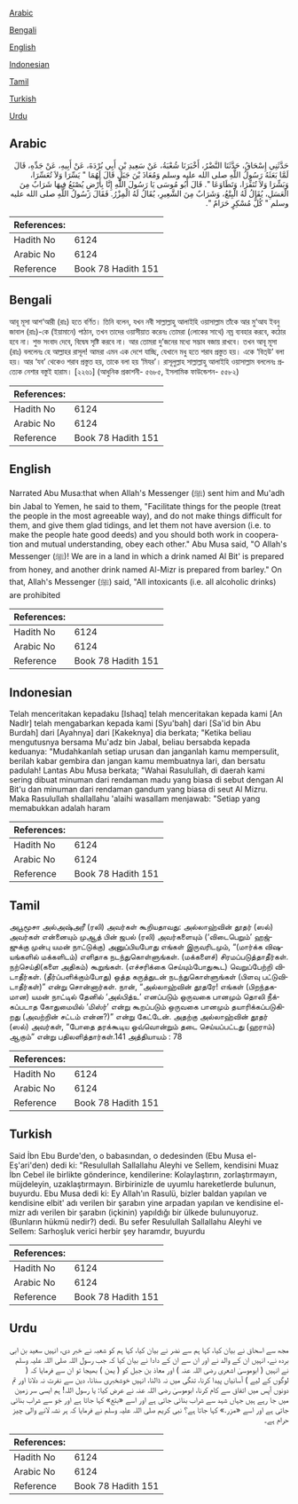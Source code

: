 [Arabic](#arabic)

[Bengali](#bengali)

[English](#english)

[Indonesian](#indonesian)

[Tamil](#tamil)

[Turkish](#turkish)

[Urdu](#urdu)

## Arabic


<div dir="rtl" lang="ar" style={{fontSize:'larger',backgroundColor:'#f8f9fa',padding:20}}>
حَدَّثَنِي إِسْحَاقُ، حَدَّثَنَا النَّضْرُ، أَخْبَرَنَا شُعْبَةُ، عَنْ سَعِيدِ بْنِ أَبِي بُرْدَةَ، عَنْ أَبِيهِ، عَنْ جَدِّهِ، قَالَ لَمَّا بَعَثَهُ رَسُولُ اللَّهِ صلى الله عليه وسلم وَمُعَاذَ بْنَ جَبَلٍ قَالَ لَهُمَا ‏"‏ يَسِّرَا وَلاَ تُعَسِّرَا، وَبَشِّرَا وَلاَ تُنَفِّرَا، وَتَطَاوَعَا ‏"‏‏.‏ قَالَ أَبُو مُوسَى يَا رَسُولَ اللَّهِ إِنَّا بِأَرْضٍ يُصْنَعُ فِيهَا شَرَابٌ مِنَ الْعَسَلِ، يُقَالُ لَهُ الْبِتْعُ، وَشَرَابٌ مِنَ الشَّعِيرِ، يُقَالُ لَهُ الْمِزْرُ‏.‏ فَقَالَ رَسُولُ اللَّهِ صلى الله عليه وسلم ‏"‏ كُلُّ مُسْكِرٍ حَرَامٌ ‏"‏‏.‏
</div>
<div style={{backgroundColor:'#f8f9fa',padding:20, marginBottom: 10}}><table> <thead> <tr> <th>References:</th> <th></th> </tr> </thead> <tbody><tr><td>Hadith No</td><td>6124</td></tr><tr><td>Arabic No</td><td>6124</td></tr><tr><td>Reference</td><td>Book 78 Hadith 151</td></tr></tbody></table></div>

## Bengali


<div dir="ltr" lang="bn" style={{fontSize:'larger',backgroundColor:'#f8f9fa',padding:20}}>
আবূ মূসা আশ‘আরী (রাঃ) হতে বর্ণিত। তিনি বলেন, যখন নবী সাল্লাল্লাহু আলাইহি ওয়াসাল্লাম তাঁকে আর মু‘আয ইবনু জাবাল (রাঃ)-কে (ইয়ামানে) পাঠান, তখন তাদের ওয়াসীয়াত করেনঃ তোমরা (লোকের সাথে) নম্র ব্যবহার করবে, কঠোর হবে না। শুভ সংবাদ দেবে, বিদ্বেষ সৃষ্টি করবে না। আর তোমরা দু’জনের মধ্যে সদ্ভাব বজায় রাখবে। তখন আবূ মূসা (রাঃ) বললেনঃ হে আল্লাহর রাসূল! আমরা এমন এক দেশে যাচ্ছি, যেখানে মধু হতে শরাব প্রস্তুত হয়। একে ‘বিত্উ’ বলা হয়। আর ‘যব’ থেকেও শরাব প্রস্তুত হয়, তাকে বলা হয় ‘মিযর’। রাসূলুল্লাহ সাল্লাল্লাহু আলাইহি ওয়াসাল্লাম বললেনঃ প্রত্যেক নেশার বস্তুই হারাম। [২২৬১] (আধুনিক প্রকাশনী- ৫৬৮৫, ইসলামিক ফাউন্ডেশন- ৫৫৮২)
</div>
<div style={{backgroundColor:'#f8f9fa',padding:20, marginBottom: 10}}><table> <thead> <tr> <th>References:</th> <th></th> </tr> </thead> <tbody><tr><td>Hadith No</td><td>6124</td></tr><tr><td>Arabic No</td><td>6124</td></tr><tr><td>Reference</td><td>Book 78 Hadith 151</td></tr></tbody></table></div>

## English


<div dir="ltr" lang="en" style={{fontSize:'larger',backgroundColor:'#f8f9fa',padding:20}}>
Narrated Abu Musa:that when Allah's Messenger (ﷺ) sent him and Mu'adh bin Jabal to Yemen, he said to them, "Facilitate things for the people (treat the people in the most agreeable way), and do not make things difficult for them, and give them glad tidings, and let them not have aversion (i.e. to make the people hate good deeds) and you should both work in cooperation and mutual understanding, obey each other." Abu Musa said, "O Allah's Messenger (ﷺ)! We are in a land in which a drink named Al Bit' is prepared from honey, and another drink named Al-Mizr is prepared from barley." On that, Allah's Messenger (ﷺ) said, "All intoxicants (i.e. all alcoholic drinks) are prohibited
</div>
<div style={{backgroundColor:'#f8f9fa',padding:20, marginBottom: 10}}><table> <thead> <tr> <th>References:</th> <th></th> </tr> </thead> <tbody><tr><td>Hadith No</td><td>6124</td></tr><tr><td>Arabic No</td><td>6124</td></tr><tr><td>Reference</td><td>Book 78 Hadith 151</td></tr></tbody></table></div>

## Indonesian


<div dir="ltr" lang="id" style={{fontSize:'larger',backgroundColor:'#f8f9fa',padding:20}}>
Telah menceritakan kepadaku [Ishaq] telah menceritakan kepada kami [An Nadlr] telah mengabarkan kepada kami [Syu'bah] dari [Sa'id bin Abu Burdah] dari [Ayahnya] dari [Kakeknya] dia berkata; "Ketika beliau mengutusnya bersama Mu'adz bin Jabal, beliau bersabda kepada keduanya: "Mudahkanlah setiap urusan dan janganlah kamu mempersulit, berilah kabar gembira dan jangan kamu membuatnya lari, dan bersatu padulah! Lantas Abu Musa berkata; "Wahai Rasulullah, di daerah kami sering dibuat minuman dari rendaman madu yang biasa di sebut dengan Al Bit'u dan minuman dari rendaman gandum yang biasa di seut Al Mizru. Maka Rasulullah shallallahu 'alaihi wasallam menjawab: "Setiap yang memabukkan adalah haram
</div>
<div style={{backgroundColor:'#f8f9fa',padding:20, marginBottom: 10}}><table> <thead> <tr> <th>References:</th> <th></th> </tr> </thead> <tbody><tr><td>Hadith No</td><td>6124</td></tr><tr><td>Arabic No</td><td>6124</td></tr><tr><td>Reference</td><td>Book 78 Hadith 151</td></tr></tbody></table></div>

## Tamil


<div dir="ltr" lang="ta" style={{fontSize:'larger',backgroundColor:'#f8f9fa',padding:20}}>
அபூமூசா அல்அஷ்அரீ (ரலி) அவர்கள் கூறியதாவது: அல்லாஹ்வின் தூதர் (ஸல்) அவர்கள் என்னையும் முஆத் பின் ஜபல் (ரலி) அவர்களையும் (‘விடைபெறும்’ ஹஜ்ஜுக்கு முன்பு யமன் நாட்டுக்கு) அனுப்பியபோது எங்கள் இருவரிடமும், “(மார்க்க விஷயங்களில் மக்களிடம்) எளிதாக நடந்துகொள்ளுங்கள். (மக்களைச்) சிரமப்படுத்தாதீர்கள். நற்செய்தி(களை அதிகம்) கூறுங்கள். (எச்சரிக்கை செய்யும்போதுகூட) வெறுப்பேற்றி விடாதீர்கள். (தீர்ப்பளிக்கும்போது) ஒத்த கருத்துடன் நடந்துகொள்ளுங்கள் (பிளவு பட்டுவிடாதீர்கள்)” என்று சொன்னார்கள். நான், “அல்லாஹ்வின் தூதரே! எங்கள் (பிறந்தகமான) யமன் நாட்டில் தேனில் ‘அல்பித்உ’ எனப்படும் ஒருவகை பானமும் தொலி நீக்கப்படாத கோதுமையில் ‘மிஸ்ர்’ என்று கூறப்படும் ஒருவகை பானமும் தயாரிக்கப்படுகிறது (அவற்றின் சட்டம் என்ன?)” என்று கேட்டேன். அதற்கு அல்லாஹ்வின் தூதர் (ஸல்) அவர்கள், “போதை தரக்கூடிய ஒவ்வொன்றும் தடை செய்யப்பட்டது (ஹராம்) ஆகும்” என்று பதிலளித்தார்கள்.141 அத்தியாயம் : 78
</div>
<div style={{backgroundColor:'#f8f9fa',padding:20, marginBottom: 10}}><table> <thead> <tr> <th>References:</th> <th></th> </tr> </thead> <tbody><tr><td>Hadith No</td><td>6124</td></tr><tr><td>Arabic No</td><td>6124</td></tr><tr><td>Reference</td><td>Book 78 Hadith 151</td></tr></tbody></table></div>

## Turkish


<div dir="ltr" lang="tr" style={{fontSize:'larger',backgroundColor:'#f8f9fa',padding:20}}>
Said İbn Ebu Burde'den, o babasından, o dedesinden (Ebu Musa el-Eş'ari'den) dedi ki: "Resulullah Sallallahu Aleyhi ve Sellem, kendisini Muaz İbn Cebel ile birlikte gönderince, kendilerine: Kolaylaştırın, zorlaştırmayın, müjdeleyin, uzaklaştırmayın. Birbirinizle de uyumlu hareketlerde bulunun, buyurdu. Ebu Musa dedi ki: Ey Allah'ın Rasulü, bizler baldan yapılan ve kendisine elbit' adı verilen bir şarabın yine arpadan yapılan ve kendisine el-mizr adı verilen bir şarabın (içkinin) yapıldığı bir ülkede bulunuyoruz. (Bunların hükmü nedir?) dedi. Bu sefer Resulullah Sallallahu Aleyhi ve Sellem: Sarhoşluk verici herbir şey haramdır, buyurdu
</div>
<div style={{backgroundColor:'#f8f9fa',padding:20, marginBottom: 10}}><table> <thead> <tr> <th>References:</th> <th></th> </tr> </thead> <tbody><tr><td>Hadith No</td><td>6124</td></tr><tr><td>Arabic No</td><td>6124</td></tr><tr><td>Reference</td><td>Book 78 Hadith 151</td></tr></tbody></table></div>

## Urdu


<div dir="rtl" lang="ur" style={{fontSize:'larger',backgroundColor:'#f8f9fa',padding:20}}>
مجھ سے اسحاق نے بیان کیا، کہا ہم سے نضر نے بیان کیا، کہا ہم کو شعبہ نے خبر دی، انہیں سعید بن ابی بردہ نے، انہیں ان کے والد نے اور ان سے ان کے دادا نے بیان کیا کہ جب رسول اللہ صلی اللہ علیہ وسلم نے انہیں ( ابوموسیٰ اشعری رضی اللہ عنہ ) اور معاذ بن جبل کو ( یمن ) بھیجا تو ان سے فرمایا کہ ( لوگوں کے لیے ) آسانیاں پیدا کرنا، تنگی میں نہ ڈالنا، انہیں خوشخبری سنانا، دین سے نفرت نہ دلانا اور تم دونوں آپس میں اتفاق سے کام کرنا، ابوموسیٰ رضی اللہ عنہ نے عرض کیا: یا رسول اللہ! ہم ایسی سر زمین میں جا رہے ہیں جہاں شہد سے شراب بنائی جاتی ہے اور اسے «بتع» کہا جاتا ہے اور جَو سے شراب بنائی جاتی ہے اور اسے «مزر‏.‏» کہا جاتا ہے؟ نبی کریم صلی اللہ علیہ وسلم نے فرمایا کہ ہر نشہ لانے والی چیز حرام ہے۔
</div>
<div style={{backgroundColor:'#f8f9fa',padding:20, marginBottom: 10}}><table> <thead> <tr> <th>References:</th> <th></th> </tr> </thead> <tbody><tr><td>Hadith No</td><td>6124</td></tr><tr><td>Arabic No</td><td>6124</td></tr><tr><td>Reference</td><td>Book 78 Hadith 151</td></tr></tbody></table></div>